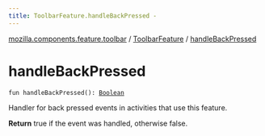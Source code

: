 ```yaml
---
title: ToolbarFeature.handleBackPressed - 
---
```


[mozilla.components.feature.toolbar](../index.html) / [ToolbarFeature](index.html) / [handleBackPressed](./handle-back-pressed.html)

# handleBackPressed

`fun handleBackPressed(): `[`Boolean`](https://kotlinlang.org/api/latest/jvm/stdlib/kotlin/-boolean/index.html)

Handler for back pressed events in activities that use this feature.

**Return**
true if the event was handled, otherwise false.

